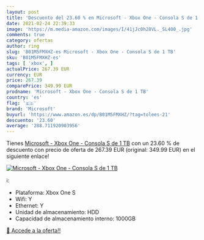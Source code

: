```yaml
---
layout: post
title: 'Descuento del 23.60 % en Microsoft - Xbox One - Consola S de 1 TB'
date: 2021-02-24 22:39:33
image: 'https://m.media-amazon.com/images/I/41jJc0h28VL._SL400_.jpg'
comments: true
category: ofertas
author: ring
slug: 'B01M5FMXHZ-es Microsoft - Xbox One - Consola S de 1 TB'
sku: 'B01M5FMXHZ-es'
tags: [ 'xbox', ]
actualPrice: 267.39 EUR
currency: EUR
price: 267.39
comparePrice: 349.99 EUR
prodname: 'Microsoft - Xbox One - Consola S de 1 TB'
country: 'es'
flag: '🇪🇸'
brand: 'Microsoft'
buyurl: 'https://www.amazon.es/dp/B01M5FMXHZ/?tag=tolees-21'
descuento: '23.60'
average: '288.711920903956'
---
```


Tienes [Microsoft - Xbox One - Consola S de 1 TB](https://www.amazon.es/dp/B01M5FMXHZ/?tag=tolees-21) con un 23.60 % de descuento con precio de oferta de 267.39 EUR (original: 349.99 EUR) en el siguiente enlace!

[![Microsoft - Xbox One - Consola S de 1 TB](https://m.media-amazon.com/images/I/41jJc0h28VL._SL400_.jpg)](https://www.amazon.es/dp/B01M5FMXHZ/?tag=tolees-21)

ℹ️:

- Plataforma: Xbox One S
- Wifi: Y
- Ethernet: Y
- Unidad de almacenamiento: HDD
- Capacidad de almacenamiento interno: 1000GB

[🛒 Accede a la oferta!!](https://www.amazon.es/dp/B01M5FMXHZ/?tag=tolees-21)
